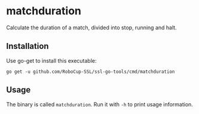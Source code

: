 # matchduration

Calculate the duration of a match, divided into stop, running and halt.

## Installation

Use go-get to install this executable:

```
go get -u github.com/RoboCup-SSL/ssl-go-tools/cmd/matchduration
```

## Usage

The binary is called `matchduration`.
Run it with `-h` to print usage information.